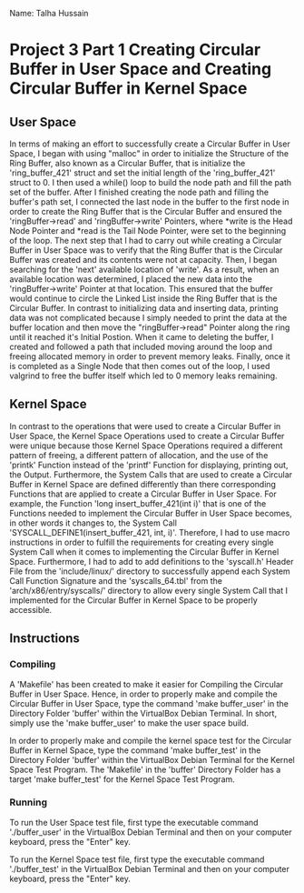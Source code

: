 Name: Talha Hussain

# Project 3 Part 1 Creating Circular Buffer in User Space and Creating Circular Buffer in Kernel Space

## User Space
In terms of making an effort to successfully create a Circular Buffer in User Space, I began with using "malloc" in order to initialize the
Structure of the Ring Buffer, also known as a Circular Buffer, that is initialize the 'ring_buffer_421' struct and set the initial length 
of the 'ring_buffer_421' struct to 0. I then used a while() loop to build the node path and fill the path set of the buffer. After I finished 
creating the node path and filling the buffer's path set, I connected the last node in the buffer to the first node in order to create the
Ring Buffer that is the Circular Buffer and ensured the 'ringBuffer->read' and 'ringBuffer->write' Pointers, where *write is the Head Node Pointer
and *read is the Tail Node Pointer, were set to the beginning of the loop. The next step that I had to carry out while creating a Circular Buffer
in User Space was to verify that the Ring Buffer that is the Circular Buffer was created and its contents were not at capacity. Then, I began
searching for the 'next' available location of 'write'. As a result, when an available location was determined, I placed the new data 
into the 'ringBuffer->write' Pointer at that location. This ensured that the buffer would continue to circle the Linked List inside the
Ring Buffer that is the Circular Buffer. In contrast to initializing data and inserting data, printing data was not complicated because I simply
needed to print the data at the buffer location and then move the "ringBuffer->read" Pointer along the ring until it reached it's Initial
Postion. When it came to deleting the buffer, I created and followed a path that included moving around the loop and freeing allocated memory in
order to prevent memory leaks. Finally, once it is completed as a Single Node that then comes out of the loop, I used valgrind to free the buffer
itself which led to 0 memory leaks remaining.

## Kernel Space
In contrast to the operations that were used to create a Circular Buffer in User Space, the Kernel Space Operations used to create a Circular
Buffer were unique because those Kernel Space Operations required a different pattern of freeing, a different pattern of allocation, and the use
of the 'printk' Function instead of the 'printf' Function for displaying, printing out, the Output. Furthermore, the System Calls that are used
to create a Circular Buffer in Kernel Space are defined differently than there corresponding Functions that are applied to create a Circular
Buffer in User Space. For example, the Function 'long insert_buffer_421(int i)' that is one of the Functions needed to implement the Circular
Buffer in User Space becomes, in other words it changes to, the System Call 'SYSCALL_DEFINE1(insert_buffer_421, int, i)'. Therefore, I had to
use macro instructions in order to fulfill the requirements for creating every single System Call when it comes to implementing the
Circular Buffer in Kernel Space. Furthermore, I had to add to add definitions to the 'syscall.h' Header File from the 'include/linux/' directory
to successfully append each System Call Function Signature and the 'syscalls_64.tbl' from the 'arch/x86/entry/syscalls/' directory to allow every
single System Call that I implemented for the Circular Buffer in Kernel Space to be properly accessible.

## Instructions 
### Compiling
A 'Makefile' has been created to make it easier for Compiling the Circular Buffer  in User Space. Hence, in order to properly make and compile the
Circular Buffer in User Space, type the command 'make buffer_user' in the Directory Folder 'buffer' within the VirtualBox Debian Terminal. In
short, simply use the 'make buffer_user' to make the user space build.

In order to properly make and compile the kernel space test for the Circular Buffer in Kernel Space, type the command 'make buffer_test' in the
Directory Folder 'buffer' within the VirtualBox Debian Terminal for the Kernel Space Test Program. The 'Makefile' in the 'buffer' Directory
Folder has a target 'make buffer_test' for the Kernel Space Test Program. 

### Running
To run the User Space test file, first type the executable command './buffer_user' in the VirtualBox Debian Terminal and then on your computer 
keyboard, press the "Enter" key.

To run the Kernel Space test file, first type the executable command './buffer_test' in the VirtualBox Debian Terminal and then on your
computer keyboard, press the "Enter" key.

